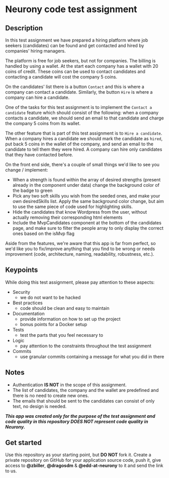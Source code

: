 
# Neurony code test assignment

## Description

In this test assignment we have prepared a hiring platform where job seekers (candidates) can be found and get contacted and hired by companies' hiring managers.

The platform is free for job seekers, but not for companies.
The billing is handled by using a wallet. At the start each company has a wallet with 20 coins of credit.
These coins can be used to contact candidates and contacting a candidate will cost the company 5 coins.

On the candidates' list there is a button `Contact` and this is where a company can contact a candidate.
Similarly, the button `Hire` is where a company can hire a candidate.

One of the tasks for this test assignment is to implement the `Contact a candidate` feature which should consist of the following:
when a company contacts a candidate, we should send an email to that candidate and charge the company 5 coins from its wallet.

The other feature that is part of this test assignment is to `Hire a candidate`.
When a company hires a candidate we should mark the candidate as `hired`, put back 5 coins in the wallet of the company, and send an email to the candidate to tell them they were hired.
A company can hire only candidates that they have contacted before.

On the front end side, there's a couple of small things we'd like to see you change / implement:
 * When a strength is found within the array of desired strengths (present already in the component under data) change the background color of the badge to green
 * Pick any two soft skills you wish from the seeded ones, and make your own desiredSkills list. Apply the same background color change, but aim to use the same piece of code used for highlighting skills.
 * Hide the candidates that know Wordpress from the user, without actually removing their corresponding html elements
 * Include the MvpCandidates component at the bottom of the candidates page, and make sure to filter the people array to only display the correct ones based on the isMvp flag

Aside from the features, we're aware that this app is far from perfect, so we'd like you to fix/improve anything that you find to be wrong or needs improvement (code, architecture, naming, readability, robustness, etc.).

## Keypoints

While doing this test assignment, please pay attention to these aspects:

- Security 
    - we do not want to be hacked
- Best practices 
    - code should be clean and easy to maintain
- Documentation 
    - provide information on how to set up the project 
    - bonus points for a Docker setup
- Tests 
    - test the parts that you feel necessary to
- Logic 
    - pay attention to the constraints throughout the test assignment
- Commits
  - use granular commits containing a message for what you did in there

## Notes

- Authentication **IS NOT** in the scope of this assignment.
- The list of candidates, the company and the wallet are predefined and there is no need to create new ones.
- The emails that should be sent to the candidates can consist of only text, no design is needed.


_**This app was created only for the purpose of the test assignment and code quality in this repository DOES NOT represent code quality in Neurony.**_

## Get started

Use this repository as your starting point, but **DO NOT** fork it. Create a private repository on GitHub for your application source code, push it, give access to **@zbiller**, **@dragosdm** & **@edd-at-neurony** to it and send the link to us.
